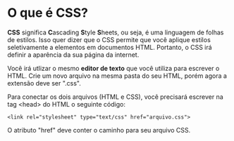 # O que é CSS?

**CSS** significa **C**ascading **S**tyle **S**heets, ou seja, é uma linguagem de folhas de estilos. Isso quer dizer que o CSS permite que você aplique estilos seletivamente a elementos em documentos HTML. Portanto, o CSS irá definir a aparência da sua página da internet.

Você irá utlizar o mesmo **editor de texto** que você utiliza para escrever o HTML. Crie um novo arquivo na mesma pasta do seu HTML, porém agora a extensão deve ser ".css".

Para conectar os dois arquivos \(HTML e CSS\), você precisará escrever na tag &lt;head&gt; do HTML o seguinte código:

```markup
<link rel="stylesheet" type="text/css" href="arquivo.css">
```

O atributo "href" deve conter o caminho para seu arquivo CSS.

